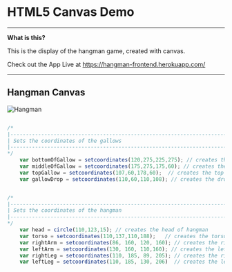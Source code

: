 # HTML5 Canvas Demo 


----

**What is this?** 

This is the display of the hangman game, created with canvas.

Check out the App Live at https://hangman-frontend.herokuapp.com/<br>


---

## Hangman Canvas
![Hangman](https://s3.amazonaws.com/hangman-app/wireframe/hangman-canvas.png)


```js

/*
|--------------------------------------------------------------------------
| Sets the coordinates of the gallows
|--------------------------------------------------------------------------
*/
    var bottomOfGallow = setcoordinates(120,275,225,275); // creates the very bottom of the gallow
    var middleOfGallow = setcoordinates(175,275,175,60); // creates the middle of the gallow 
    var topGallow = setcoordinates(107,60,178,60);  // creates the top of the gallow
    var gallowDrop = setcoordinates(110,60,110,108); // creates the drop point at the edge of the top of the gallow


/*
|--------------------------------------------------------------------------
| Sets the coordinates of the hangman
|--------------------------------------------------------------------------
*/
    var head = circle(110,123,15); // creates the head of hangman
    var torso = setcoordinates(110,137,110,188);   // creates the torso of hangman
    var rightArm = setcoordinates(86, 160, 120, 160); // creates the right arm of hangman
    var leftArm = setcoordinates(130, 160, 110,160); // creates the left arm of hangman
    var rightLeg = setcoordinates(110, 185, 89, 205); // creates the right leg of hangman
    var leftLeg = setcoordinates(110, 185, 130, 206)  // creates the left leg of hangman


```